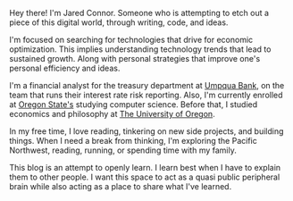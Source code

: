 Hey there! I'm Jared Connor. Someone who is attempting to etch out a piece of this digital world, through writing, code, and ideas. 

I'm focused on searching for technologies that drive for economic optimization. This implies understanding technology trends that lead to sustained growth. Along with personal strategies that improve one's personal efficiency and ideas. 

I'm a financial analyst for the treasury department at [Umpqua Bank](https://www.umpquabank.com/), on the team that runs their interest rate risk reporting. Also, I'm currently enrolled at [Oregon State's](https://oregonstate.edu/) studying computer science. Before that, I studied economics and philosophy at [The University of Oregon](https://www.uoregon.edu/). 

In my free time, I love reading, tinkering on new side projects, and building things. When I need a break from thinking, I'm exploring the Pacific Northwest, reading, running, or spending time with my family. 

This blog is an attempt to openly learn. I learn best when I have to explain them to other people. I want this space to act as a quasi public peripheral brain while also acting as a place to share what I've learned. 